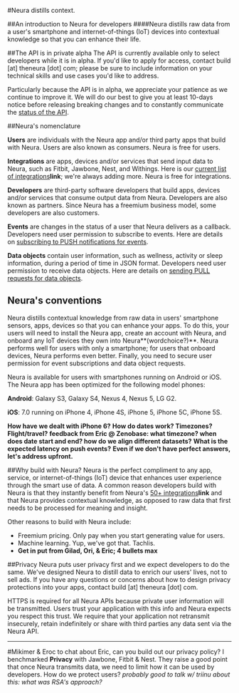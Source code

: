 #Neura distills context. 

##An introduction to Neura for developers
####Neura distills raw data from a user's smartphone and internet-of-things (IoT) devices into contextual knowledge so that you can enhance their life.

##The API is in private alpha
The API is currently available only to select developers while it is in alpha.  If you'd like to apply for access, contact build [at] theneura [dot] com; please be sure to include information on your technical skills and use cases you'd like to address.  

Particularly because the API is in alpha, we appreciate your patience as we continue to improve it.  We will do our best to give you at least 10-days notice before releasing breaking changes and to constantly communicate the [status of the API](https://github.com/NeuraLabs/Neura_documentation/blob/master/text/status.md). 


##Neura's nomenclature

**Users** are individuals with the Neura app and/or third party apps that build with Neura. Users are also known as consumers.  Neura is free for users.
**Integrations** are apps, devices and/or services that send input data to Neura, such as Fitbit, Jawbone, Nest, and Withings.  Here is our [current list of integrations]()**link**; we're always adding more.  Neura is free for integrations.

**Developers** are third-party software developers that build apps, devices and/or services that consume output data from Neura. Developers are also known as partners.  Since Neura has a freemium business model, some developers are also customers.
**Events** are changes in the status of a user that Neura delivers as a callback.  Developers need user permission to subscribe to events. Here are details on [subscribing to PUSH notifications for events]().

**Data objects** contain user information, such as wellness, activity or sleep information, during a period of time in JSON format.  Developers need user permission to receive data objects.  Here are details on [sending PULL requests for data objects](https://github.com/NeuraLabs/Neura_documentation/blob/master/text/endpoints.md).

## Neura's conventions
Neura distills contextual knowledge from raw data in users' smartphone sensors, apps, devices so that you can enhance your apps.  To do this, your users will need to install the Neura app, create an account with Neura, and onboard any IoT devices they own into Neura**(wordchoice?)**.  Neura performs well for users with only a smartphone;  for users that onboard devices, Neura performs even better.  Finally, you need to secure user permission for event subscriptions and data object requests.

Neura is available for users with smartphones running on Android or iOS.  The Neura app has been optimized for the following model phones:

  **Android**: Galaxy S3, Galaxy S4, Nexus 4, Nexus 5, LG G2.  **iOS**: 7.0 running on iPhone 4, iPhone 4S, iPhone 5, iPhone 5C, iPhone 5S.

**How have we dealt with iPhone 6?**
**How do dates work? Timezones? Flight/travel?**
   **feedback from Eric @ Zenobase: what timezone? when does date start and end? how do we align different datasets?**
**What is the expected latency on push events?** 
**Even if we don't have perfect answers, let's address upfront.**


##Why build with Neura?
Neura is the perfect compliment to any app, service, or internet-of-things (IoT) device that enhances user experience through the smart use of data.  A common reason developers build with Neura is that they instantly benefit from Neura's [50+ integrations]()**link** and that Neura provides contextual knowledge, as opposed to raw data that first needs to be processed for meaning and insight.

Other reasons to build with Neura include:

  - Freemium pricing. Only pay when you start generating value for users.
  - Machine learning. Yup, we've got that. Tachlis. 
  - **Get in put from Gilad, Ori, & Eric; 4 bullets max**

##Privacy
Neura puts user privacy first and we expect developers to do the same.  We've designed Neura to distill data to enrich our users' lives, not to sell ads. If you have any questions or concerns about  how to design privacy protections into your apps, contact build [at] theneura [dot] com.

HTTPS is required for all Neura APIs because private user information will be transmitted. Users trust your application with this info and Neura expects you respect this trust. We require that your application not retransmit insecurely, retain indefinitely or share with third parties any data sent via the Neura API. 

-------

#Mikimer & Eroc to chat about
Eric, can you build out our privacy policy? I benchmarked **Privacy** with Jawbone, Fitbit & Nest.  They raise a good point that once Neura transmits data, we need to limit how it can be used by developers.  How do we protect users?  *probably good to talk w/ triinu about this: what was RSA's approach?*


